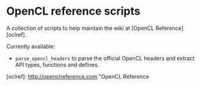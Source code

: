 # OpenCL reference scripts

A collection of scripts to help maintain the wiki at
[OpenCL Reference][oclref].

Currently available:

* `parse_opencl_headers` to parse the official OpenCL headers and
  extract API types, functions and defines.

[oclref]: http://openclreference.com "OpenCL Reference

